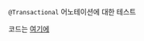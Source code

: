 `@Transactional` 어노테이션에 대한 테스트

코드는 [여기에](https://github.com/ParkJiwoon/practice-codes/tree/master/spring-transactional/src/test/java/com/practice/transactional)
